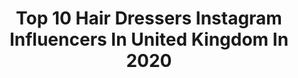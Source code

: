 ---
title: Top 10 Hair Dressers Instagram Influencers In United Kingdom In 2020
description: >-
  Find top hair dressers Instagram influencers in United Kingdom in 2020. Most popular hashtags: #hair #hairstylist #hairstyles #behindthechair.
platform: Instagram
profiles:
  - username: "linocarbosiero"
    fullname: >-
      Lino Carbosiero MBE
    location: "United Kingdom"
    followers: 16099
    engagement: 321
    commentsToLikes: 0.045820
    avatar: "https://scontent-lhr8-1.cdninstagram.com/v/t51.2885-19/s320x320/12328243_1714645525476729_1381371347_a.jpg?_nc_ht=scontent-lhr8-1.cdninstagram.com&_nc_ohc=bD0nTQCVgXwAX-38_G8&oh=ddce4b666c5b850c4741c6bd8b17f96f&oe=5EBB6F8C"
    verified: true
    hashtags: "#hair, #charity, #winfieldhouse, #ambassadors"
  - username: "angeloseminara_hair"
    fullname: >-
      Angelo Seminara
    location: "United Kingdom"
    followers: 20531
    engagement: 282
    commentsToLikes: 0.027115
    avatar: "https://scontent-ams4-1.cdninstagram.com/v/t51.2885-19/s320x320/30084182_1785659015074440_4995176677555306496_n.jpg?_nc_ht=scontent-ams4-1.cdninstagram.com&_nc_ohc=IuiGhRFzGW8AX9mAKwS&oh=061237ff2963084f227e1e0eb85ffb3d&oe=5EB6C4BE"
    verified: false
    hashtags: "#septemberissue, #hjmagazine, #angeloseminarainspiration, #workshop"
  - username: "danieljgranger"
    fullname: >-
      Daniel Granger
    location: "United Kingdom"
    followers: 26533
    engagement: 391
    commentsToLikes: 0.049953
    avatar: "https://scontent-ams4-1.cdninstagram.com/v/t51.2885-19/s320x320/70351803_418310465476598_8479544075542855680_n.jpg?_nc_ht=scontent-ams4-1.cdninstagram.com&_nc_ohc=rwba4gewZeAAX_14Kv7&oh=4bca9b62994ab269bc83de226f7845e6&oe=5EBC1A6C"
    verified: false
    hashtags: "#howtocutit, #hairwebinar, #lovewhatyoudo, #salonowners"
  - username: "jackhowardcolor"
    fullname: >-
      Balayage by Jack Howard™️
    location: "United Kingdom"
    followers: 58960
    engagement: 150
    commentsToLikes: 0.099923
    avatar: "https://scontent-ams4-1.cdninstagram.com/v/t51.2885-19/s320x320/54248155_344749716157315_3721692232609169408_n.jpg?_nc_ht=scontent-ams4-1.cdninstagram.com&_nc_ohc=Cu8yQNW-YjcAX_wNKN2&oh=c8c001992ae513f0e52c3629eeac8b35&oe=5EBD4191"
    verified: false
    hashtags: "#makeover, #jackhowardcolor, #brunettebalayage, #balayagevideos"
  - username: "mtominay_borisnco"
    fullname: >-
      𝔐𝔦𝔠𝔥𝔞𝔢𝔩 𝔗𝔬𝔪𝔦𝔫𝔞𝔶
    location: "United Kingdom"
    followers: 5401
    engagement: 292
    commentsToLikes: 0.038429
    avatar: "https://scontent-amt2-1.cdninstagram.com/v/t51.2885-19/s320x320/39586816_277985653032904_5878216383040323584_n.jpg?_nc_ht=scontent-amt2-1.cdninstagram.com&_nc_ohc=MU-HK7NRHnUAX_dpoTX&oh=c293b83dfc49f64ccdba3aa40e1cb6ac&oe=5EB287B4"
    verified: false
    hashtags: "#americancrew, #englishbulldog, #prohair, #malemodel"
  - username: "themissyporter"
    fullname: >-
      jorgie porter
    location: "United Kingdom"
    followers: 680615
    engagement: 64
    commentsToLikes: 0.021305
    avatar: "https://scontent-lht6-1.cdninstagram.com/v/t51.2885-19/s320x320/13259678_175229576208502_675183943_a.jpg?_nc_ht=scontent-lht6-1.cdninstagram.com&_nc_ohc=etkeXf61RsUAX-V9eX5&oh=1bdd60db48d0bfbc4406ad6475e35b5d&oe=5EB9070D"
    verified: true
    hashtags: "#lunchtime, #tranquility, #wardrobe, #run"
  - username: "jamiestevenshair"
    fullname: >-
      Jamie Stevens
    location: "United Kingdom"
    followers: 39585
    engagement: 121
    commentsToLikes: 0.068367
    avatar: "https://scontent-lhr8-1.cdninstagram.com/v/t51.2885-19/s320x320/64894085_683584922112515_5416436072198438912_n.jpg?_nc_ht=scontent-lhr8-1.cdninstagram.com&_nc_ohc=wwSHAR-PviEAX_QrvOu&oh=3d63c7bdad0dc8f221c7a58a60504e59&oe=5EBC5170"
    verified: false
    hashtags: "#youngtalentcomingthrough, #workwithdaddyday, #mentalhealthawareness, #covid"
  - username: "wearestaffordhair"
    fullname: >-
      Stafford Hair
    location: "United Kingdom"
    followers: 35155
    engagement: 96
    commentsToLikes: 0.040751
    avatar: "https://scontent-ams4-1.cdninstagram.com/v/t51.2885-19/s320x320/82087108_469744727299987_6887512553476325376_n.jpg?_nc_ht=scontent-ams4-1.cdninstagram.com&_nc_ohc=_VeO5Khy9AgAX-fCf1J&oh=e2753f97cb5f70dca0deed3ddaa1b3d3&oe=5EA9F892"
    verified: false
    hashtags: "#punkrock, #fingerwave, #ivystyle, #asianhair"
  - username: "indiraschawy"
    fullname: >-
      Indira Schauwecker
    location: "United Kingdom"
    followers: 9241
    engagement: 630
    commentsToLikes: 0.052697
    avatar: "https://scontent-ams4-1.cdninstagram.com/v/t51.2885-19/11856743_731282463668273_873740923_a.jpg?_nc_ht=scontent-ams4-1.cdninstagram.com&_nc_ohc=j0YjAbgjzw0AX_jkB2H&oh=6fa8eec68628ed04fad6ca0a2fc2583e&oe=5EBAF4BD"
    verified: false
    hashtags: "#lfwaw19, #catwalk, #bha2017, #lablem"
  - username: "1judilove"
    fullname: >-
      Judi Love
    location: "United Kingdom"
    followers: 91076
    engagement: 235
    commentsToLikes: 0.060120
    avatar: "https://scontent-ams4-1.cdninstagram.com/v/t51.2885-19/s320x320/83685530_180220443298190_7829528125644996608_n.jpg?_nc_ht=scontent-ams4-1.cdninstagram.com&_nc_ohc=zTnieJ1TYmsAX_Mk5Wk&oh=a048dc1128629b272f130e3b8c366c73&oe=5EB25D9D"
    verified: true
    hashtags: "#host, #panellist, #letstalk, #quarantine"
---